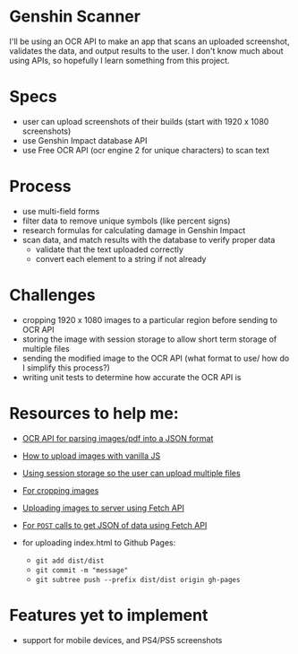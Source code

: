 # Genshin Scanner
I'll be using an OCR API to make an app that scans an uploaded screenshot, validates the data, and output results to the user. I don't know much about using APIs, so hopefully I learn something from this project.

# Specs
- user can upload screenshots of their builds (start with 1920 x 1080 screenshots)
- use Genshin Impact database API
- use Free OCR API (ocr engine 2 for unique characters) to scan text

# Process
- use multi-field forms
- filter data to remove unique symbols (like percent signs)
- research formulas for calculating damage in Genshin Impact
- scan data, and match results with the database to verify proper data
    - validate that the text uploaded correctly
    - convert each element to a string if not already

# Challenges
- cropping 1920 x 1080 images to a particular region before sending to OCR API
- storing the image with session storage to allow short term storage of multiple files
- sending the modified image to the OCR API (what format to use/ how do I simplify this process?)
- writing unit tests to determine how accurate the OCR API is

# Resources to help me:
- [OCR API for parsing images/pdf into a JSON format](https://ocr.space/ocrapi#ocrengine)
- [How to upload images with vanilla JS](https://blog.logrocket.com/how-to-build-file-upload-service-vanilla-javascript/#set-up-the-node-js-server) 
- [Using session storage so the user can upload multiple files](https://www.section.io/engineering-education/how-and-when-to-apply-session-storage-with-javascript/)
- [For cropping images](https://pixelixe.com/docs/image-processing/crop-image-api.html)
- [Uploading images to server using Fetch API](https://www.youtube.com/watch?v=e13T3O0Iyvc)
- [For `POST` calls to get JSON of data using Fetch API](https://www.youtube.com/watch?v=TTf0mMl0Sc4&list=WL&index=2)

- for uploading index.html to Github Pages:
    - `git add dist/dist`
    - `git commit -m "message"`
    - `git subtree push --prefix dist/dist origin gh-pages`

# Features yet to implement
- support for mobile devices, and PS4/PS5 screenshots

